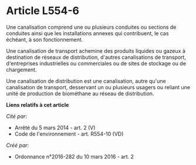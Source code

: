 # Article L554-6

Une canalisation comprend une ou plusieurs conduites ou sections de conduites ainsi que les installations annexes qui
contribuent, le cas échéant, à son fonctionnement. 

Une canalisation de transport achemine des produits liquides ou gazeux à destination de réseaux de distribution, d'autres
canalisations de transport, d'entreprises industrielles ou commerciales ou de sites de stockage ou de chargement. 

Une canalisation de distribution est une canalisation, autre qu'une canalisation de transport, desservant un ou plusieurs
usagers ou reliant une unité de production de biométhane au réseau de distribution.

**Liens relatifs à cet article**

_Cité par_:

  - Arrêté du 5 mars 2014 - art. 2 (V)
  - Code de l'environnement - art. R554-10 (VD)

_Créé par_:

  - Ordonnance n°2016-282 du 10 mars 2016 - art. 2
